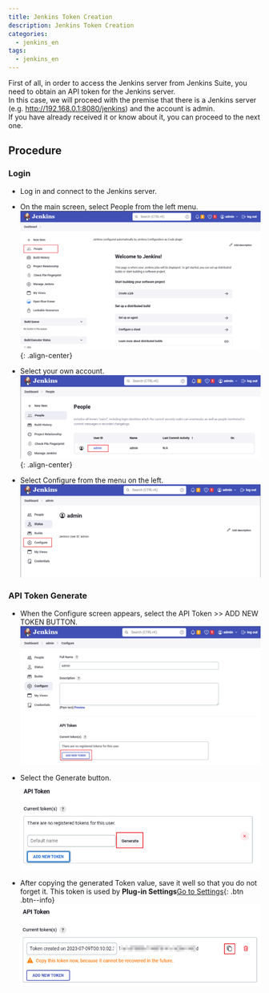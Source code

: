 ```yaml
---
title: Jenkins Token Creation
description: Jenkins Token Creation
categories:
  - jenkins_en
tags:
  - jenkins_en
---
```


First of all, in order to access the Jenkins server from Jenkins Suite, you need to obtain an API token for the Jenkins server. <br />
In this case, we will proceed with the premise that there is a Jenkins server (e.g. <http://192.168.0.1:8080/jenkins>) and the account is admin. <br />
If you have already received it or know about it, you can proceed to the next one.

## Procedure

### Login

+ Log in and connect to the Jenkins server.
+ On the main screen, select People from the left menu. <br />
![Main](/images/jenkins/jenkins1.png){: .align-center}

+ Select your own account. <br />
![Account](/images/jenkins/jenkins2.png){: .align-center}

+ Select Configure from the menu on the left. <br />
![Configure](/images/jenkins/jenkins3.png)

### API Token Generate

+ When the Configure screen appears, select the API Token >> ADD NEW TOKEN BUTTON. <br />
![Token](/images/jenkins/jenkins4.png)

+ Select the Generate button. <br />
![Generate](/images/jenkins/jenkins5.png)

+ After copying the generated Token value, save it well so that you do not forget it. This token is used by **Plug-in Settings**[Go to Settings](/jenkinssuite/jenkinssuite-30-connection/#settings){: .btn .btn--info}
![Token](/images/jenkins/jenkins6.png)
